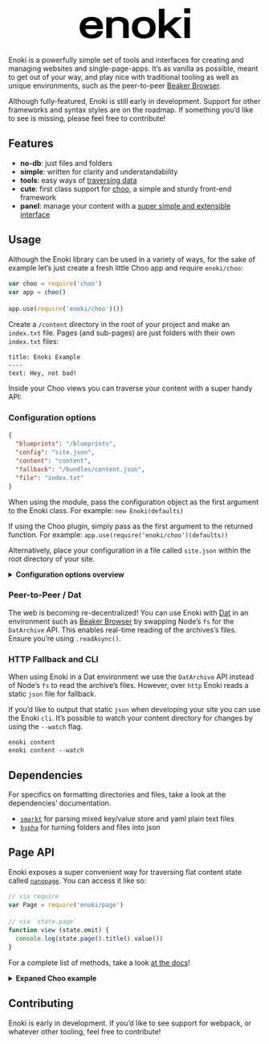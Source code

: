 <div align="center"><img src="example/content/title.svg" height="60px" width="auto"></div>

<br />

Enoki is a powerfully simple set of tools and interfaces for creating and managing websites and single-page-apps. It’s as vanilla as possible, meant to get out of your way, and play nice with traditional tooling as well as unique environments, such as the peer-to-peer [Beaker Browser](https://beakerbrowser.com).

Although fully-featured, Enoki is still early in development. Support for other frameworks and syntax styles are on the roadmap. If something you’d like to see is missing, please feel free to contribute!

## Features

- **no-db**: just files and folders
- **simple**: written for clarity and understandability
- **tools**: easy ways of [traversing data](#page-api)
- **cute**: first class support for [choo](https://github.com/choojs/choo), a simple and sturdy front-end framework
- **panel**: manage your content with a [super simple and extensible interface](https://github.com/enokidotsite/panel)

## Usage

Although the Enoki library can be used in a variety of ways, for the sake of example let’s just create a fresh little Choo app and require `enoki/choo`:

```js
var choo = require('choo')
var app = choo()

app.use(require('enoki/choo')())
```

Create a `/content` directory in the root of your project and make an `index.txt` file. Pages (and sub-pages) are just folders with their own `index.txt` files:

```
title: Enoki Example
----
text: Hey, not bad!
```

Inside your Choo views you can traverse your content with a super handy API:

### Configuration options

```json
{
  "blueprints": "/blueprints",
  "config": "site.json",
  "content": "content",
  "fallback": "/bundles/content.json",
  "file": "index.txt"
}
```

When using the module, pass the configuration object as the first argument to the Enoki class. For example: `new Enoki(defaults)`

If using the Choo plugin, simply pass as the first argument to the returned function. For example: `app.use(require('enoki/choo')(defaults))`

Alternatively, place your configuration in a file called `site.json` within the root directory of your site.

<details><summary><b>Configuration options overview</b></summary>

#### `blueprints`

The directory containing your site’s blueprints. These are JSON files describing the fields for the Enoki Panel. Here’s an [example of that](lib/read/defaults.json).

#### `config`

The location of the configuration file.

#### `content`

The content directory.

#### `fallback`

The location of the content state JSON fallback for HTTP.

#### `file.txt`

The file containing data for each page. Defaults to `index.txt`. An alternate could be `index.md`.

</details>

### Peer-to-Peer / Dat

The web is becoming re-decentralized! You can use Enoki with [Dat](https://datproject.org) in an environment such as [Beaker Browser](https://beakerbrowser.com) by swapping Node’s `fs` for the `DatArchive` API. This enables real-time reading of the archives’s files. Ensure you’re using `.readAsync()`.

### HTTP Fallback and CLI

When using Enoki in a Dat environment we use the `DatArchive` API instead of Node’s `fs` to read the archive’s files. However, over `http` Enoki reads a static `json` file for fallback.

If you’d like to output that static `json` when developing your site you can use the Enoki `cli`. It’s possible to watch your content directory for changes by using the `--watch` flag.

```
enoki content
enoki content --watch
```

## Dependencies

For specifics on formatting directories and files, take a look at the dependencies’ documentation.

- [`smarkt`](https://github.com/jondashkyle/smarkt) for parsing mixed key/value store and yaml plain text files
- [`hypha`](https://github.com/jondashkyle/hypha) for turning folders and files into json

## Page API

Enoki exposes a super convenient way for traversing flat content state called [`nanopage`](https://github.com/jondashkyle/nanopage). You can access it like so:

```js
// via require
var Page = require('enoki/page')

// via `state.page`
function view (state,emit) {
  console.log(state.page().title().value())
}
```

For a complete list of methods, take a look [at the docs](https://github.com/jondashkyle/nanopage)!

<details><summary><b>Expaned Choo example</b></summary>

```js
var html = require('choo/html')

function view (state, emit) {
  var page = state.page
  var children = page().children().sort('title', 'asc').value()

  return html`
    <body>
      <h1>${page.value('title')}</h1>
      <article>${page.value('text')}</article>
      <ul>
        ${children.map(renderChild)}
      </ul>
    </body>
  `

  function renderChild (props) {
    var child = page(props)
    return html`
      <li>
        <a href="${child.value('url')}">${child.value('title')}</a>
      </li>
    `
  }
}
``` 

</details>

## Contributing

Enoki is early in development. If you’d like to see support for webpack, or whatever other tooling, feel free to contribute!